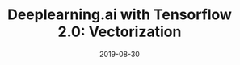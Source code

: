 ---
title: "Deeplearning.ai with Tensorflow 2.0: Vectorization"
date: "2019-08-30"
published: true
template: "post"
draft: false
slug: "/posts/2019-08-30-deeplearning-ai-with-tf2-vectorization/"
category: "tutorial"
tags:
  - "deeplearning"
  - "tensorflow2"
description: "Andrew Ng's deeplearning.ai Coursera course starts with talking about how using vectorized operations instead of for loops can drastically improve the performance of machine learning and deep learning computations. The course talks about implementing functions such as sigmoid, softmax and more using Numpy. In this series, we'll go through implementing the same using Python and the newly released Tensorflow 2.0."
link: "https://github.com/aksharpatel47/deep-learning-ai/blob/master/neural_networks_and_deep_learning/week2/tensorflow_and_vectorization.ipynb"
---